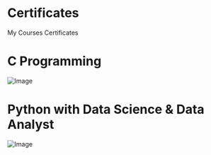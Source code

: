 # Certificates
My Courses Certificates

# C Programming
![Image](https://github.com/user-attachments/assets/0f5d3dcf-39df-4e69-ab43-6e4ea499da1e)

# Python with Data Science & Data Analyst
![Image](https://github.com/user-attachments/assets/3b07ffa4-175e-442a-b5c6-d57342a5ed4f)
